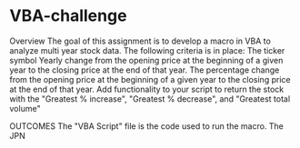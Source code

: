# VBA-challenge
Overview
  The goal of this assignment is to develop a macro in VBA to analyze multi year stock data. The following criteria is in place:
    The ticker symbol
    Yearly change from the opening price at the beginning of a given year to the closing price at the end of that year.
    The percentage change from the opening price at the beginning of a given year to the closing price at the end of that year.
    Add functionality to your script to return the stock with the "Greatest % increase", "Greatest % decrease", and "Greatest total volume"

OUTCOMES
  The "VBA Script" file is the code used to run the macro. 
  The JPN 
